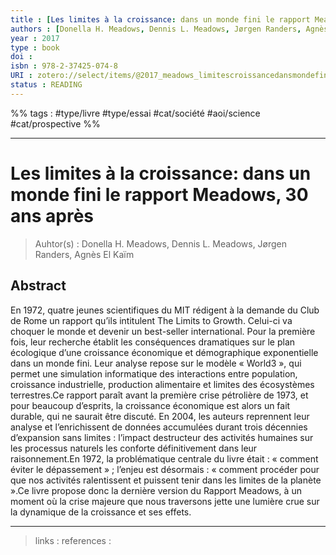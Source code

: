 ```yaml
---
title : [Les limites à la croissance: dans un monde fini le rapport Meadows, 30 ans après]
authors : [Donella H. Meadows, Dennis L. Meadows, Jørgen Randers, Agnès El Kaïm]
year : 2017
type : book
doi : 
isbn : 978-2-37425-074-8
URI : zotero://select/items/@2017_meadows_limitescroissancedansmondefinirapportmeadows30ansapres
status : READING
---
```


%% tags : #type/livre #type/essai #cat/société #aoi/science #cat/prospective   %% 

---

Les limites à la croissance: dans un monde fini le rapport Meadows, 30 ans après
===
> Auhtor(s) : Donella H. Meadows, Dennis L. Meadows, Jørgen Randers, Agnès El Kaïm

## Abstract
En 1972, quatre jeunes scientifiques du MIT rédigent à la demande du Club de Rome un rapport qu’ils intitulent The Limits to Growth. Celui-ci va choquer le monde et devenir un best-seller international. Pour la première fois, leur recherche établit les conséquences dramatiques sur le plan écologique d’une croissance économique et démographique exponentielle dans un monde fini. Leur analyse repose sur le modèle « World3 », qui permet une simulation informatique des interactions entre population, croissance industrielle, production alimentaire et limites des écosystèmes terrestres.Ce rapport paraît avant la première crise pétrolière de 1973, et pour beaucoup d’esprits, la croissance économique est alors un fait durable, qui ne saurait être discuté. En 2004, les auteurs reprennent leur analyse et l’enrichissent de données accumulées durant trois décennies d’expansion sans limites : l’impact destructeur des activités humaines sur les processus naturels les conforte définitivement dans leur raisonnement.En 1972, la problématique centrale du livre était : « comment éviter le dépassement » ; l’enjeu est désormais : « comment procéder pour que nos activités ralentissent et puissent tenir dans les limites de la planète ».Ce livre propose donc la dernière version du Rapport Meadows, à un moment où la crise majeure que nous traversons jette une lumière crue sur la dynamique de la croissance et ses effets.


---
> links : 
> references : 
